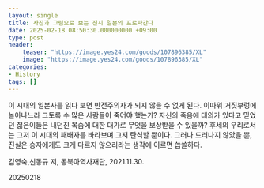 ```yaml
---
layout: single
title: 사진과 그림으로 보는 전시 일본의 프로파간다
date: 2025-02-18 08:50:30.000000000 +09:00
type: post
header:
    teaser: "https://image.yes24.com/goods/107896385/XL"
    image: "https://image.yes24.com/goods/107896385/XL"
categories:
- History
tags: []
---
```


이 시대의 일본사를 읽다 보면 반전주의자가 되지 않을 수 없게 된다. 이따위 거짓부렁에 놀아나느라 그토록 수 많은 사람들이 죽어야 했는가? 자신의 죽음에 대의가 있다고 믿었던 젊은이들은 내던진 목숨에 대한 대가로 무엇을 보상받을 수 있을까? 후세의 우리로서는 그저 이 시대의 패배자를 바라보며 그저 탄식할 뿐이다. 그러나 드러나지 않았을 뿐, 진실은 승자에게도 크게 다르지 않으리라는 생각에 이르면 씁쓸하다.

김영숙,신동규 저, 동북아역사재단, 2021.11.30.

20250218
